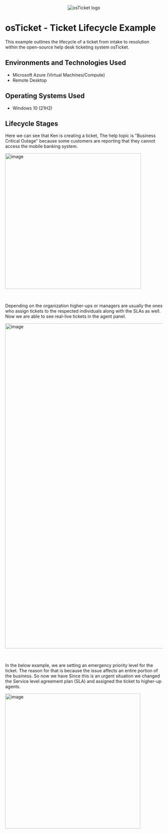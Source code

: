 <p align="center">
<img src="https://i.imgur.com/Clzj7Xs.png" alt="osTicket logo"/>
</p>

<h1>osTicket - Ticket Lifecycle Example </h1>
This example outlines the lifecycle of a ticket from intake to resolution within the open-source help desk ticketing system osTicket.<br />

<h2>Environments and Technologies Used</h2>

- Microsoft Azure (Virtual Machines/Compute)
- Remote Desktop
  
<h2>Operating Systems Used </h2>

- Windows 10</b> (21H2)

<h2>Lifecycle Stages</h2>
<p>
Here we can see that Ken is creating a ticket, The help topic is "Business Critical Outage" because some customers are reporting that they cannot access the mobile banking system.
</p>
<p>
<img width="434" alt="image" src="https://github.com/abdijalilimam/ticket-lifecycle/assets/137457871/f25ceaa2-e8b6-45f6-bbcd-ef4270083db5">
</p>

<br />
<p>
Depending on the organization higher-ups or managers are usually the ones who assign tickets to the respected individuals along with the SLAs as well. Now we are able to see real-live tickets in the agent panel.
</p>
<p>
<img width="1040" alt="image" src="https://github.com/abdijalilimam/ticket-lifecycle/assets/137457871/c708e5a7-ba58-46ea-90ae-a973d5aadd24">
</p>
<br />
<p>
In the below example, we are setting an emergency priority level for the ticket. The reason for that is because the issue affects an entire portion of the business. So now we have Since this is an urgent situation we changed the Service level agreement plan (SLA) and assigned the ticket to higher-up agents.
</p>
<p>
<img width="432" alt="image" src="https://github.com/abdijalilimam/ticket-lifecycle/assets/137457871/3adcec49-2e05-4068-a566-5d91d2235755">
</p>
<br />
